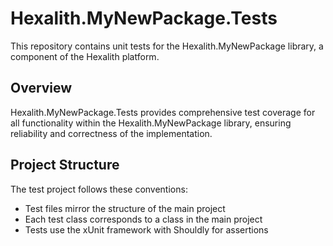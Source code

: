 # Hexalith.MyNewPackage.Tests

This repository contains unit tests for the Hexalith.MyNewPackage library, a component of the Hexalith platform.

## Overview

Hexalith.MyNewPackage.Tests provides comprehensive test coverage for all functionality within the Hexalith.MyNewPackage library, ensuring reliability and correctness of the implementation.

## Project Structure

The test project follows these conventions:

- Test files mirror the structure of the main project
- Each test class corresponds to a class in the main project
- Tests use the xUnit framework with Shouldly for assertions
